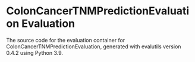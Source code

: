 # ColonCancerTNMPredictionEvaluation Evaluation

The source code for the evaluation container for
ColonCancerTNMPredictionEvaluation, generated with
evalutils version 0.4.2
using Python 3.9.
